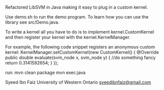 Refactored LibSVM in Java making it easy to plug in a custom kernel.

Use demo.sh to run the demo program.
To learn how you can use the library see src/Demo.java.

To write a kernel all you have to do is to implement kernel.CustomKernel and
then register your kernel with the kernel.KernelManager.

For example, the following code snippet registers an anonymous custom kernel:
KernelManager.setCustomKernel(new CustomKernel() {
            @Override
            public double evaluate(svm_node x, svm_node y) {
                //do something fancy
                return 0.3141592654;
            }
        });


run:
mvn clean package
mvn exec:java

Syeed Ibn Faiz
University of Western Ontario
syeedibnfaiz@gmail.com
